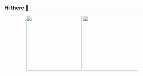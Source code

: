 ### Hi there 👋

<div align="center">
  <a href="https://github.com/jeovaramos">
  <img height="180em" src="https://github-readme-stats.vercel.app/api?username=jeovaramos&show_icons=true&theme=dracula&include_all_commits=true&count_private=true"/>
  <img height="180em" src="https://github-readme-stats.vercel.app/api/top-langs/?username=jeovaramos&layout=compact&langs_count=7&theme=dracula"/>
</div>


<!--
**jeovaramos/jeovaramos** is a ✨ _special_ ✨ repository because its `README.md` (this file) appears on your GitHub profile.

Here are some ideas to get you started:

- 🔭 I’m currently working on ...
- 🌱 I’m currently learning ...
- 👯 I’m looking to collaborate on ...
- 🤔 I’m looking for help with ...
- 💬 Ask me about ...
- 📫 How to reach me: ...
- 😄 Pronouns: ...
- ⚡ Fun fact: ...
-->
